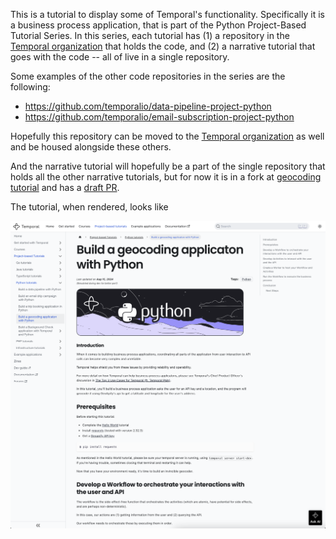This is a tutorial to display some of Temporal's functionality.
Specifically it is a business process application, that is part
of the Python Project-Based Tutorial Series.  In this series,
each tutorial has (1) a repository in the [Temporal organization](https://github.com/temporalio) that holds the code, and (2) a narrative
tutorial that goes with the code -- all of live in a single repository.

Some examples of the other code repositories in the series are the following:

- https://github.com/temporalio/data-pipeline-project-python
- https://github.com/temporalio/email-subscription-project-python

Hopefully this repository can be moved to the [Temporal organization](https://github.com/temporalio) as well
and be housed alongside these others.

And the narrative tutorial will hopefully be a part of the single repository
that holds all the other narrative tutorials, but for now it is in a fork at
[geocoding tutorial](https://github.com/GSmithApps/temporal-learning/tree/project-based-tutorial-python/docs/tutorials/python)
and has a [draft PR](https://github.com/temporalio/temporal-learning/pull/295).

The tutorial, when rendered, looks like

![Tutorial Screenshot](TutorialScreenshot.png)

